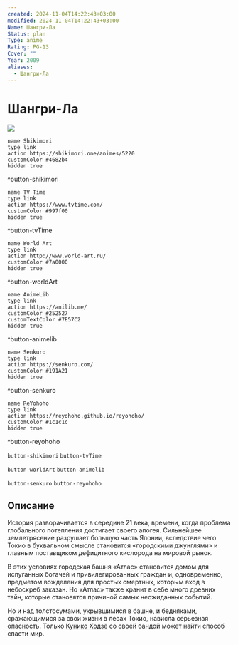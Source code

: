 ```yaml
---
created: 2024-11-04T14:22:43+03:00
modified: 2024-11-04T14:22:43+03:00
Name: Шангри-Ла
Status: plan
Type: anime
Rating: PG-13
Cover: ""
Year: 2009
aliases:
  - Шангри-Ла
---
```


# Шангри-Ла

![](https://nyaa.shikimori.one/uploads/poster/animes/5220/ba2b1aced5bc2b2714482dc20cee2c90.jpeg)

```button
name Shikimori
type link
action https://shikimori.one/animes/5220
customColor #4682b4
hidden true
```
^button-shikimori

```button
name TV Time
type link
action https://www.tvtime.com/
customColor #997f00
hidden true
```
^button-tvTime

```button
name World Art
type link
action http://www.world-art.ru/
customColor #7a0000
hidden true
```
^button-worldArt

```button
name AnimeLib
type link
action https://anilib.me/
customColor #252527
customTextColor #7E57C2
hidden true
```
^button-animelib

```button
name Senkuro
type link
action https://senkuro.com/
customColor #191A21
hidden true
```
^button-senkuro

```button
name ReYohoho
type link
action https://reyohoho.github.io/reyohoho/
customColor #1c1c1c
hidden true
```
^button-reyohoho

`button-shikimori` `button-tvTime`

`button-worldArt` `button-animelib`

`button-senkuro` `button-reyohoho`

## Описание

История разворачивается в середине 21 века, времени, когда проблема глобального потепления достигает своего апогея. Сильнейшее землетрясение разрушает большую часть Японии, вследствие чего Токио в буквальном смысле становится «городскими джунглями» и главным поставщиком дефицитного кислорода на мировой рынок.

В этих условиях городская башня «Атлас» становится домом для испуганных богачей и привилегированных граждан и, одновременно, предметом вожделения для простых смертных, которым вход в небоскреб заказан. Но «Атлас» также хранит в себе много древних тайн, которые становятся причиной самых неожиданных событий.

Но и над толстосумами, укрывшимися в башне, и бедняками, сражающимися за свои жизни в лесах Токио, нависла серьезная опасность. Только [Кунико Ходзё](https://shikimori.one/characters/20038-kuniko-houjou) со своей бандой может найти способ спасти мир.
